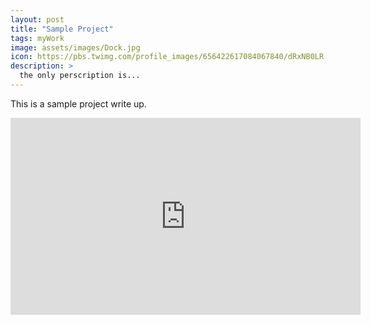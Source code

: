 ```yaml
---
layout: post
title: "Sample Project"
tags: myWork
image: assets/images/Dock.jpg
icon: https://pbs.twimg.com/profile_images/656422617084067840/dRxNB0LR.jpg
description: >
  the only perscription is...
---
```


This is a sample project write up. 
<iframe width="560" height="315" src="https://www.youtube.com/embed/H-lGtvpZX58" frameborder="0" allowfullscreen></iframe>